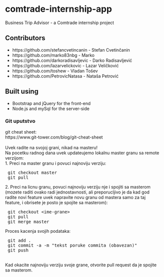 # comtrade-internship-app
Business Trip Advisor - a Comtrade internship project<br>
<h2>Contributors</h2>
<ul>
 <li>https://github.com/stefancvetincanin - Stefan Cvetinčanin</li>
 <li>https://github.com/marko83nbg - Marko</li>
 <li>https://github.com/darkoradisavljevic - Darko Radisavljević</li>
 <li>https://github.com/lazarvelickovic - Lazar Veličković</li>
 <li>https://github.com/toshew - Vladan Tošev</li>
 <li>https://github.com/PetrovicNatasa - Nataša Petrović</li>
</ul>
<h2>Built using</h2>
<ul>
 <li>Bootstrap and jQuery for the front-end</li>
 <li>Node.js and mySql for the server-side</li>
</ul>
<h3>Git uputstvo</h3>
git cheat sheet:<br>
https://www.git-tower.com/blog/git-cheat-sheet<br>
<br>
Uvek radite na svojoj grani, nikad na masteru!<br>
Na pocetku radnog dana uvek updateujemo lokalnu master granu sa remote verzijom:<br>
1. Preci na master granu i povuci najnoviju verziju:
<pre>
 git checkout master
 git pull
</pre>
2. Preci na licnu granu, povuci najnoviju verziju nje i spojiti sa masterom (mozete raditi ovako radi jednostavnosti, ali preporucljivo je da kad god radite novi feature uvek napravite novu granu od mastera samo za taj feature, i obrisete je posto je spojite sa masterom):
<pre>
 git checkout &lt;ime-grane&gt;
 git pull
 git merge master
</pre>
Proces kacenja svojih podataka:<br>
<pre>
 git add .
 git commit -a -m "tekst poruke commita (obavezan)"
 git push
</pre>
<br>
Kad okacite najnoviju verziju svoje grane, otvorite pull request da je spojite sa masterom.<br>
